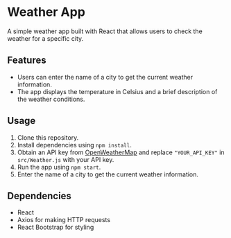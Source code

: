 # Weather App

A simple weather app built with React that allows users to check the weather for a specific city.

## Features

- Users can enter the name of a city to get the current weather information.
- The app displays the temperature in Celsius and a brief description of the weather conditions.

## Usage

1. Clone this repository.
2. Install dependencies using `npm install`.
3. Obtain an API key from [OpenWeatherMap](https://openweathermap.org/api) and replace `"YOUR_API_KEY"` in `src/Weather.js` with your API key.
4. Run the app using `npm start`.
5. Enter the name of a city to get the current weather information.

## Dependencies

- React
- Axios for making HTTP requests
- React Bootstrap for styling
